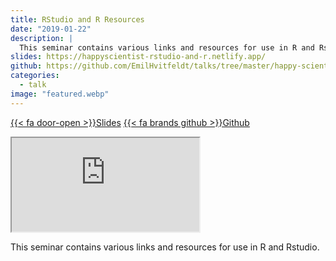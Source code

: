 ```yaml
---
title: RStudio and R Resources
date: "2019-01-22"
description: |
  This seminar contains various links and resources for use in R and Rstudio.
slides: https://happyscientist-rstudio-and-r.netlify.app/
github: https://github.com/EmilHvitfeldt/talks/tree/master/happy-scientist_rstudio-and-r
categories:
  - talk
image: "featured.webp"
---
```






<a href="https://happyscientist-rstudio-and-r.netlify.app/" class="listing-slides btn-links">{{< fa door-open >}}Slides<a>
<a href="https://github.com/EmilHvitfeldt/talks/tree/master/happy-scientist_rstudio-and-r" class="listing-github btn-links">{{< fa brands github >}}Github<a>
      
<iframe class="slide-deck" src="https://happyscientist-rstudio-and-r.netlify.app/"></iframe>
        

This seminar contains various links and resources for use in R and Rstudio.
